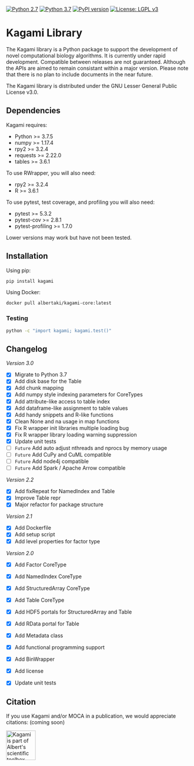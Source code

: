 [![Python 2.7](https://img.shields.io/badge/python-2.7-green.svg)](https://www.python.org/downloads/release/python-2715/)
[![Python 3.7](https://img.shields.io/badge/python-3.7-green.svg)](https://www.python.org/downloads/release/python-375/)
[![PyPI version](https://badge.fury.io/py/kagami.svg)](https://badge.fury.io/py/kagami)
[![License: LGPL v3](https://img.shields.io/badge/License-LGPL%20v3-blue.svg)](https://www.gnu.org/licenses/lgpl-3.0)

# Kagami Library

The Kagami library is a Python package to support the development of novel computational biology algorithms. 
It is currently under rapid development. Compatible between releases are not guaranteed. 
Although the APIs are aimed to remain consistant within a major version. 
Please note that there is no plan to include documents in the near future. 

The Kagami library is distributed under the GNU Lesser General Public License v3.0.

## Dependencies

Kagami requires:

- Python >= 3.7.5
- numpy >= 1.17.4
- rpy2 >= 3.2.4
- requests >= 2.22.0
- tables >= 3.6.1

To use RWrapper, you will also need:

- rpy2 >= 3.2.4
- R >= 3.6.1

To use pytest, test coverage, and profiling you will also need:

- pytest >= 5.3.2
- pytest-cov >= 2.8.1
- pytest-profiling >= 1.7.0

Lower versions may work but have not been tested.

## Installation

Using pip:
```bash
pip install kagami
```

Using Docker:
```bash
docker pull albertaki/kagami-core:latest
```

### Testing

```bash
python -c "import kagami; kagami.test()"
```

## Changelog

*Version 3.0*
- [x] Migrate to Python 3.7
- [x] Add disk base for the Table 
- [x] Add chunk mapping
- [x] Add numpy style indexing parameters for CoreTypes
- [x] Add attribute-like access to table index
- [x] Add dataframe-like assignment to table values
- [x] Add handy snippets and R-like functions
- [x] Clean None and na usage in map functions
- [x] Fix R wrapper init libraries multiple loading bug
- [x] Fix R wrapper library loading warning suppression
- [x] Update unit tests
- [ ] `Future` Add auto adjust nthreads and nprocs by memory usage
- [ ] `Future` Add CuPy and CuML compatible
- [ ] `Future` Add node4j compatible
- [ ] `Future` Add Spark / Apache Arrow compatible

*Version 2.2*
- [x] Add fixRepeat for NamedIndex and Table
- [x] Improve Table repr
- [x] Major refactor for package structure

*Version 2.1*
- [x] Add Dockerfile
- [x] Add setup script
- [x] Add level properties for factor type

*Version 2.0*
- [x] Add Factor CoreType
- [x] Add NamedIndex CoreType
- [x] Add StructuredArray CoreType
- [x] Add Table CoreType
- [x] Add HDF5 portals for StructuredArray and Table
- [x] Add RData portal for Table
- [x] Add Metadata class
- [x] Add functional programming support
- [x] Add BinWrapper
- [x] Add license
- [x] Update unit tests


## Citation

If you use Kagami and/or MOCA in a publication, we would appreciate citations: (coming soon)

<img src="https://i.imgur.com/XIjLVV0.png" alt="Kagami is part of Albert's scientific toolbox." width="80"/>
